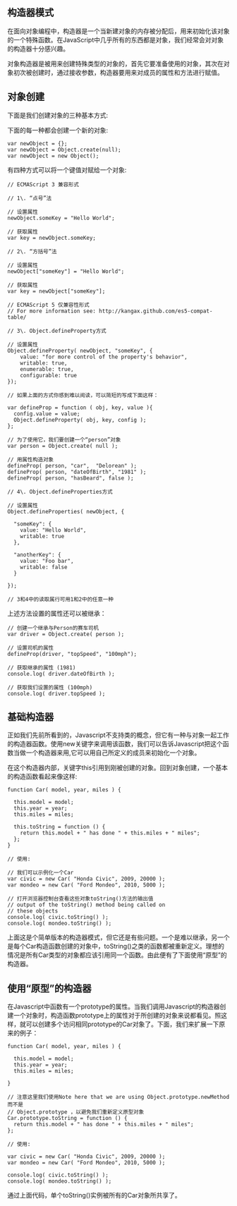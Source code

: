 ## 构造器模式

在面向对象编程中，构造器是一个当新建对象的内存被分配后，用来初始化该对象的一个特殊函数。在JavaScript中几乎所有的东西都是对象，我们经常会对对象的构造器十分感兴趣。

对象构造器是被用来创建特殊类型的对象的，首先它要准备使用的对象，其次在对象初次被创建时，通过接收参数，构造器要用来对成员的属性和方法进行赋值。

## 对象创建

下面是我们创建对象的三种基本方式:

下面的每一种都会创建一个新的对象:

```
var newObject = {};
var newObject = Object.create(null);
var newObject = new Object();
```

有四种方式可以将一个键值对赋给一个对象:

```
// ECMAScript 3 兼容形式

// 1\. “点号”法

// 设置属性
newObject.someKey = "Hello World";

// 获取属性
var key = newObject.someKey;

// 2\. “方括号”法

// 设置属性
newObject["someKey"] = "Hello World";

// 获取属性
var key = newObject["someKey"];

// ECMAScript 5 仅兼容性形式
// For more information see: http://kangax.github.com/es5-compat-table/

// 3\. Object.defineProperty方式

// 设置属性
Object.defineProperty( newObject, "someKey", {
    value: "for more control of the property's behavior",
    writable: true,
    enumerable: true,
    configurable: true
});

// 如果上面的方式你感到难以阅读，可以简短的写成下面这样：

var defineProp = function ( obj, key, value ){
  config.value = value;
  Object.defineProperty( obj, key, config );
};

// 为了使用它，我们要创建一个“person”对象
var person = Object.create( null );

// 用属性构造对象
defineProp( person, "car",  "Delorean" );
defineProp( person, "dateOfBirth", "1981" );
defineProp( person, "hasBeard", false );

// 4\. Object.defineProperties方式

// 设置属性
Object.defineProperties( newObject, {

  "someKey": { 
    value: "Hello World", 
    writable: true 
  },

  "anotherKey": { 
    value: "Foo bar", 
    writable: false 
  } 

});

// 3和4中的读取属行可用1和2中的任意一种
```

上述方法设置的属性还可以被继承：

```
// 创建一个继承与Person的赛车司机
var driver = Object.create( person );

// 设置司机的属性
defineProp(driver, "topSpeed", "100mph");

// 获取继承的属性 (1981)
console.log( driver.dateOfBirth );

// 获取我们设置的属性 (100mph)
console.log( driver.topSpeed );
```

## 基础构造器

正如我们先前所看到的，Javascript不支持类的概念，但它有一种与对象一起工作的构造器函数。使用new关键字来调用该函数，我们可以告诉Javascript把这个函数当做一个构造器来用,它可以用自己所定义的成员来初始化一个对象。

在这个构造器内部，关键字this引用到刚被创建的对象。回到对象创建，一个基本的构造函数看起来像这样:

```
function Car( model, year, miles ) {

  this.model = model;
  this.year = year;
  this.miles = miles;

  this.toString = function () {
    return this.model + " has done " + this.miles + " miles";
  };
}

// 使用:

// 我们可以示例化一个Car
var civic = new Car( "Honda Civic", 2009, 20000 );
var mondeo = new Car( "Ford Mondeo", 2010, 5000 );

// 打开浏览器控制台查看这些对象toString()方法的输出值
// output of the toString() method being called on
// these objects
console.log( civic.toString() );
console.log( mondeo.toString() );
```

上面这是个简单版本的构造器模式，但它还是有些问题。一个是难以继承，另一个是每个Car构造函数创建的对象中，toString\(\)之类的函数都被重新定义。理想的情况是所有Car类型的对象都应该引用同一个函数。由此便有了下面使用“原型”的构造器。

## 使用“原型”的构造器

在Javascript中函数有一个prototype的属性。当我们调用Javascript的构造器创建一个对象时，构造函数prototype上的属性对于所创建的对象来说都看见。照这样，就可以创建多个访问相同prototype的Car对象了。下面，我们来扩展一下原来的例子：

```
function Car( model, year, miles ) {

  this.model = model;
  this.year = year;
  this.miles = miles;

}

// 注意这里我们使用Note here that we are using Object.prototype.newMethod 而不是
// Object.prototype ，以避免我们重新定义原型对象
Car.prototype.toString = function () {
  return this.model + " has done " + this.miles + " miles";
};

// 使用:

var civic = new Car( "Honda Civic", 2009, 20000 );
var mondeo = new Car( "Ford Mondeo", 2010, 5000 );

console.log( civic.toString() );
console.log( mondeo.toString() );
```

通过上面代码，单个toString\(\)实例被所有的Car对象所共享了。

